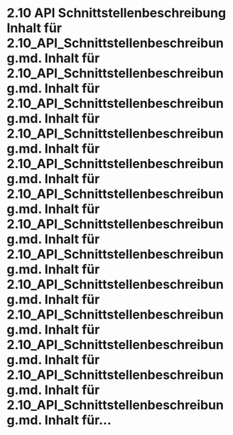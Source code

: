 # 2.10 API Schnittstellenbeschreibung Inhalt für 2.10_API_Schnittstellenbeschreibung.md. Inhalt für 2.10_API_Schnittstellenbeschreibung.md. Inhalt für 2.10_API_Schnittstellenbeschreibung.md. Inhalt für 2.10_API_Schnittstellenbeschreibung.md. Inhalt für 2.10_API_Schnittstellenbeschreibung.md. Inhalt für 2.10_API_Schnittstellenbeschreibung.md. Inhalt für 2.10_API_Schnittstellenbeschreibung.md. Inhalt für 2.10_API_Schnittstellenbeschreibung.md. Inhalt für 2.10_API_Schnittstellenbeschreibung.md. Inhalt für 2.10_API_Schnittstellenbeschreibung.md. Inhalt für 2.10_API_Schnittstellenbeschreibung.md. Inhalt für 2.10_API_Schnittstellenbeschreibung.md. Inhalt für 2.10_API_Schnittstellenbeschreibung.md. Inhalt für...